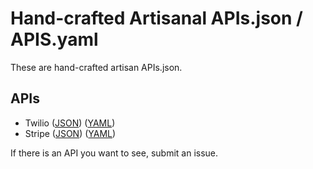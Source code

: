 # Hand-crafted Artisanal APIs.json / APIS.yaml
These are hand-crafted artisan APIs.json.

## APIs

- Twilio ([JSON](twilio.json)) ([YAML](twilio.yml))
- Stripe ([JSON](stripe.json)) ([YAML](stripe.yml))

If there is an API you want to see, submit an issue.


